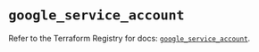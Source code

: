 # `google_service_account`

Refer to the Terraform Registry for docs: [`google_service_account`](https://registry.terraform.io/providers/hashicorp/google-beta/5.12.0/docs/resources/google_service_account).
